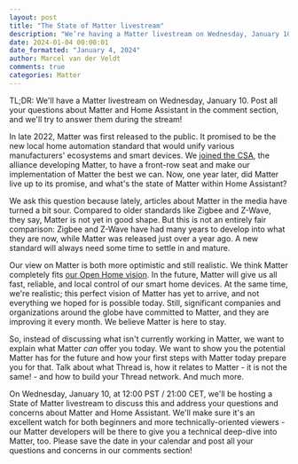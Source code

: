 ```yaml
---
layout: post
title: "The State of Matter livestream"
description: "We’re having a Matter livestream on Wednesday, January 10. Ask all your questions about Matter and Home Assistant in the comment section!"
date: 2024-01-04 00:00:01
date_formatted: "January 4, 2024"
author: Marcel van der Veldt
comments: true
categories: Matter
---
```


TL;DR: We'll have a Matter livestream on Wednesday, January 10. Post all your questions about Matter and Home Assistant in the comment section, and we'll try to answer them during the stream!

In late 2022, Matter was first released to the public. It promised to be the new local home automation standard that would unify various manufacturers' ecosystems and smart devices. We [joined the CSA](/blog/2023/12/04/nabu-casa-at-the-matter-member-meeting/), the alliance developing Matter, to have a front-row seat and make our implementation of Matter the best we can. Now, one year later, did Matter live up to its promise, and what's the state of Matter within Home Assistant?

We ask this question because lately, articles about Matter in the media have turned a bit sour. Compared to older standards like Zigbee and Z-Wave, they say, Matter is not yet in good shape. But this is not an entirely fair comparison: Zigbee and Z-Wave have had many years to develop into what they are now, while Matter was released just over a year ago. A new standard will always need some time to settle in and mature.

Our view on Matter is both more optimistic and still realistic. We think Matter completely fits [our Open Home vision](/blog/2021/12/23/the-open-home/). In the future, Matter will give us all fast, reliable, and local control of our smart home devices. At the same time, we're realistic; this perfect vision of Matter has yet to arrive, and not everything we hoped for is possible today. Still, significant companies and organizations around the globe have committed to Matter, and they are improving it every month. We believe Matter is here to stay.

So, instead of discussing what isn't currently working in Matter, we want to explain what Matter *can* offer you today. We want to show you the potential Matter has for the future and how your first steps with Matter today prepare you for that. Talk about what Thread is, how it relates to Matter - it is not the same! - and how to build your Thread network. And much more.

On Wednesday, January 10, at 12:00 PST / 21:00 CET, we'll be hosting a State of Matter livestream to discuss this and address your questions and concerns about Matter and Home Assistant. We'll make sure it's an excellent watch for both beginners and more technically-oriented viewers - our Matter developers will be there to give you a technical deep-dive into Matter, too. Please save the date in your calendar and post all your questions and concerns in our comments section!
